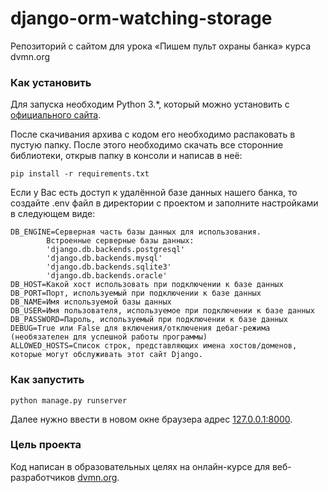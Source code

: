 # django-orm-watching-storage
Репозиторий с сайтом для урока «Пишем пульт охраны банка» курса dvmn.org

### Как установить

Для запуска необходим Python 3.*, который можно установить с [официального сайта](https://www.python.org/).

После скачивания архива с кодом его необходимо распаковать в пустую папку. После этого необходимо скачать все сторонние библиотеки, открыв папку в консоли и написав в неё:
```
pip install -r requirements.txt
```

Если у Вас есть доступ к удалённой базе данных нашего банка, то создайте .env файл в директории с проектом и заполните настройками в следующем виде:
```
DB_ENGINE=Серверная часть базы данных для использования. 
        Встроенные серверные базы данных:
        'django.db.backends.postgresql'
        'django.db.backends.mysql'
        'django.db.backends.sqlite3'
        'django.db.backends.oracle'
DB_HOST=Какой хост использовать при подключении к базе данных
DB_PORT=Порт, используемый при подключении к базе данных
DB_NAME=Имя используемой базы данных
DB_USER=Имя пользователя, используемое при подключении к базе данных
DB_PASSWORD=Пароль, используемый при подключении к базе данных
DEBUG=True или False для включения/отключения дебаг-режима (необязателен для успешной работы программы)
ALLOWED_HOSTS=Список строк, представляющих имена хостов/доменов, которые могут обслуживать этот сайт Django.
```
### Как запустить

```
python manage.py runserver
```
Далее нужно ввести в новом окне браузера адрес [127.0.0.1:8000](https://127.0.0.1:8000).

### Цель проекта

Код написан в образовательных целях на онлайн-курсе для веб-разработчиков [dvmn.org](https://dvmn.org/).
